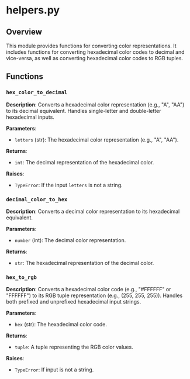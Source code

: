 # helpers.py

## Overview

This module provides functions for converting color representations.  It includes functions for converting hexadecimal color codes to decimal and vice-versa, as well as converting hexadecimal color codes to RGB tuples.


## Functions

### `hex_color_to_decimal`

**Description**: Converts a hexadecimal color representation (e.g., "A", "AA") to its decimal equivalent.  Handles single-letter and double-letter hexadecimal inputs.

**Parameters**:
- `letters` (str): The hexadecimal color representation (e.g., "A", "AA").

**Returns**:
- `int`: The decimal representation of the hexadecimal color.

**Raises**:
- `TypeError`: If the input `letters` is not a string.

### `decimal_color_to_hex`

**Description**: Converts a decimal color representation to its hexadecimal equivalent.

**Parameters**:
- `number` (int): The decimal color representation.

**Returns**:
- `str`: The hexadecimal representation of the decimal color.


### `hex_to_rgb`

**Description**: Converts a hexadecimal color code (e.g., "#FFFFFF" or "FFFFFF") to its RGB tuple representation (e.g., (255, 255, 255)). Handles both prefixed and unprefixed hexadecimal input strings.

**Parameters**:
- `hex` (str): The hexadecimal color code.

**Returns**:
- `tuple`: A tuple representing the RGB color values.

**Raises**:
- `TypeError`: If input is not a string.